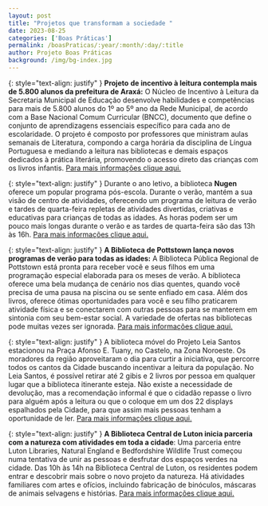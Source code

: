 ```yaml
---
layout: post
title: "Projetos que transformam a sociedade "
date: 2023-08-25
categories: ['Boas Práticas']
permalink: /boasPraticas/:year/:month/:day/:title
author: Projeto Boas Práticas
background: /img/bg-index.jpg
---
```

{: style="text-align: justify" }
__Projeto__ **de incentivo à leitura contempla mais de 5.800 alunos da prefeitura de Araxá:** O Núcleo de Incentivo à Leitura da Secretaria Municipal de Educação desenvolve habilidades e competências para mais de 5.800 alunos do 1º ao 5º ano da Rede Municipal, de acordo com a Base Nacional Comum Curricular (BNCC), documento que define o conjunto de aprendizagens essenciais específico para cada ano de escolaridade. O projeto é composto por professores que ministram aulas semanais de Literatura, compondo a carga horária da disciplina de Língua Portuguesa e mediando a leitura nas bibliotecas e demais espaços dedicados à prática literária, promovendo o acesso direto das crianças com os livros infantis.
[Para mais informações clique aqui.](https://www.araxaagora.com.br/noticia/projeto-de-incentivo-a-leitura-contempla-mais-de-5800-alunos-da-prefeitura-de-araxa)

{: style="text-align: justify" }
Durante o ano letivo, a biblioteca __Nugen__ oferece um popular programa pós-escola. Durante o verão, mantém a sua visão de centro de atividades, oferecendo um programa de leitura de verão e tardes de quarta-feira repletas de atividades divertidas, criativas e educativas para crianças de todas as idades. As horas podem ser um pouco mais longas durante o verão e as tardes de quarta-feira são das 13h às 16h.
[Para mais informações clique aqui.](https://www.southeastiowaunion.com/se-iowa-union-new-london-journal/new-londons-public-library-remains-a-center-of-activity/?amp=1)

{: style="text-align: justify" }
**A Biblioteca de Pottstown lança novos programas de verão para todas as idades:** A Biblioteca Pública Regional de Pottstown está pronta para receber você e seus filhos em uma programação especial elaborada para os meses de verão. A biblioteca oferece uma bela mudança de cenário nos dias quentes, quando você precisa de uma pausa na piscina ou se sente enfiado em casa. Além dos livros, oferece ótimas oportunidades para você e seu filho praticarem atividade física e se conectarem com outras pessoas para se manterem em sintonia com seu bem-estar social. A variedade de ofertas nas bibliotecas pode muitas vezes ser ignorada.
[Para mais informações clique aqui.](https://www.pottsmerc.com/2023/06/09/pottstown-library-launches-new-summer-programs/amp/)

{: style="text-align: justify" }
A biblioteca móvel do Projeto Leia Santos estacionou na Praça Afonso E. Tuany, no Castelo, na Zona Noroeste. Os moradores da região aproveitaram o dia para curtir a iniciativa, que percorre todos os cantos da Cidade buscando incentivar a leitura da população. No Leia Santos, é possível retirar até 2 gibis e 2 livros por pessoa em qualquer lugar que a biblioteca itinerante esteja. Não existe a necessidade de devolução, mas a recomendação informal é que o cidadão repasse o livro para alguém após a leitura ou que o coloque em um dos 22 displays espalhados pela Cidade, para que assim mais pessoas tenham a oportunidade de ler.
[Para mais informações clique aqui.](https://www.santos.sp.gov.br/?q=noticia/moradores-da-zona-noroeste-aproveitam-passagem-da-biblioteca-movel-do-leia-santos)

{: style="text-align: justify" }
__A Biblioteca Central de Luton inicia parceria com a natureza com atividades em toda a cidade__: Uma parceria entre Luton Libraries, Natural England e Bedfordshire Wildlife Trust começou numa tentativa de unir as pessoas e desfrutar dos espaços verdes na cidade. Das 10h às 14h na Biblioteca Central de Luton, os residentes podem entrar e descobrir mais sobre o novo projeto da natureza. Há atividades familiares com artes e ofícios, incluindo fabricação de binóculos, máscaras de animais selvagens e histórias.
[Para mais informações clique aqui.](https://www.lutontoday.co.uk/news/environment/luton-central-library-kicks-off-nature-partnership-with-activities-across-town-4162744)
